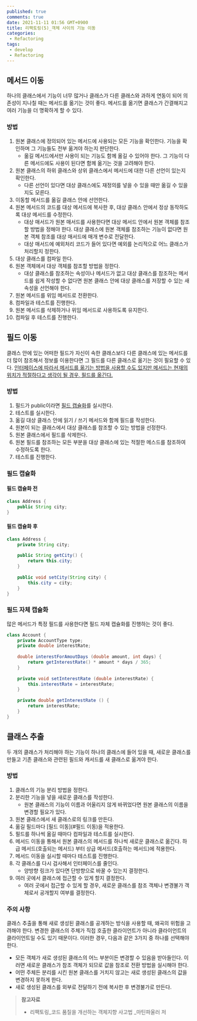 ```yaml
---
published: true
comments: true
date: 2021-11-11 01:56 GMT+0900
title: 리팩토링(5)_객체 사이의 기능 이동
categories:
 - Refactoring
tags:
 - develop
 - Refactoring
---
```


## 메서드 이동

하나의 클래스에서 기능이 너무 많거나 클래스가 다른 클래스와 과하게 연동이 되어 의존성이 지나칠 때는 메서드를 옮기는 것이 좋다. 
메서드를 옮기면 클래스가 간결해지고 여러 기능을 더 명확하게 할 수 있다.



### 방법

1. 원본 클래스에 정의되어 있는 메서드에 사용되는 모든 기능을 확인한다. 기능을 확인하며 그 기능들도 전부 옮겨야 하는지 판단한다.
   - 옮길 메서드에서만 사용이 되는 기능도 함께 옮길 수 있어야 한다. 
     그 기능이 다른 메서드에도 사용이 된다면 함께 옮기는 것을 고려해야 한다.
2. 원본 클래스의 하위 클래스와 상위 클래스에서 메서드에 대한 다른 선언이 있는지 확인한다.
   * 다른 선언이 있다면 대상 클래스에도 재정의를 넣을 수 있을 때만 옮길 수 있을지도 모른다.
3. 이동할 메서드를 옮길 클래스 안에 선언한다.
4. 원본 메서드의 코드를 대상 메서드에 복사한 후, 대상 클래스 안에서 정상 동작하도록 대상 메서드를 수정한다.
   * 대상 매서드가 원본 매서드를 사용한다면 대상 메서드 안에서 원본 객체를 참조할 방법을 정해야 한다.
     대상 클래스에 원본 객체를 참조하는 기능이 없다면 원본 객체 참조를 대상 매서드에 매개 변수로 전달한다.
   * 대상 매서드에 예외처리 코드가 들어 있다면 예외를 논리적으로 어느 클래스가 처리할지 정한다. 
5. 대상 클래스를 컴파일 한다.
6. 원본 객체에서 대상 객체를 참조할 방법을 정한다.
   * 대상 클래스를 참조하는 속성이나 메서드가 없고 대상 클래스를 참조하는 메서드를 쉽게 작성할 수 없다면 원본 클래스 안에 대상 클래스를 저장할 수 있는 새 속성을 선언해야 한다.
7. 원본 메서드를 위임 메서드로 전환한다.
8. 컴파일과 테스트를 진행한다.
9. 원본 메서드를 삭제하거나 위임 메서드로 사용하도록 유지한다.
10. 컴파일 후 테스트를 진행한다.



## 필드 이동

클래스 안에 있는 어떠한 필드가 자신이 속한 클래스보다 다른 클래스에 있는 메서드를 더 많이 참조해서 정보를 이용한다면 그 필드를 다른 클래스로 옮기는 것이 필요할 수 있다. <u>인터페이스에 따라서 메서드를 옮기는 방법을 사용할 수도 있지만 메서드는 현재의 위치가 적절하다고 생각이 될 경우, 필드를 옮긴다.</u>



### 방법

1. 필드가  public이라면 [필드 캡슐화](#필드-캡슐화)를 실시한다.
2. 테스트를 실시한다.
3. 옮길 대상 클래스 안에 읽기 / 쓰기 메서드와 함께 필드를 작성한다.
4. 원본이 되는 클래스에서 대상 클래스를 참조할 수 있는 방법을 선정한다.
5. 원본 클래스에서 필드를 삭제한다.
6. 원본 필드를 참조하는 모든 부분을 대상 클래스에 있는 적절한 메스드를 참조하여 수정하도록 한다.
7. 테스트를 진행한다.



### 필드 캡슐화

#### 필드 캡슐화 전

```java
class Address {
    public String city;
}
```



#### 필드 캡슐화 후

```java
class Address {
	private String city;
	
	public String getCity() {
		return this.city;
	}
	
	public void setCity(String city) {
		this.city = city;
	}
}
```



### 필드 자체 캡슐화

많은 메서드가 특정 필드를 사용한다면 필드 자체 캡슐화를 진행하는 것이 좋다.

```java
class Account {
    private AccountType type;
    private double interestRate;
    
    double interestForAmoutDays (double amount, int days) {
        return getInterestRate() * amount * days / 365;
    }
    
    private void setInterestRate (double interestRate) {
        this.interestRate = interestRate;
    }
    
    private double getInterestRate () {
        return interestRate;
    }
}
```



## 클래스 추출

두 개의 클래스가 처리해야 하는 기능이 하나의 클래스에 들어 있을 때, 새로운 클래스를 만들고 기존 클래스와 
관련된 필드와 캐서드를 새 클래스로 옮겨야 한다.



### 방법

1. 클래스의 기능 분리 방법을 정한다.
2. 분리한 기능을 넣을 새로운 클래스를 작성한다.
   * 원본 클래스의 기능이 이름과 어울리지 않게 바뀌었다면 원본 클래스의 이름을 변경할 필요가 있다.
3. 원본 클래스에서 새 클래스로의 링크를 만든다.
4. 옮길 필드마다 [필드 이동](#필드 이동)을 적용한다.
5. 필드를 하나씩 옮길 때마다 컴파일과 테스트를 실시한다.
6. 메서드 이동을 통해서 원본 클래스의 메서드를 하나씩 새로운 클래스로 옮긴다. 하급 메서드(호출되는 메서드) 부터 상급 메서드(호출하는 메서드)에 적용한다.
7. 메서드 이동을 실시할 때마다 테스트를 진행한다.
8. 각 클래스를 다시 검사해서 인터페이스를 줄인다.
   * 양방향 링크가 있다면 단방향으로 바꿀 수 있는지 결정한다.
9. 여러 곳에서 클래스에 접근할 수 있게 할지 결정한다.
   * 여러 곳에서 접근할 수 있게 할 경우, 새로운 클래스를 참조 객체나 변경불가 객체로서 공개할지 여부를
     결정한다.



### 주의 사항

클래스 추출을 통해 새로 생성된 클래스를 공개하는 방식을 사용할 때, 왜곡의 위험을 고려해야 한다. 
변경한 클래스의 주체가 직접 호출한 클라이언트가 아니라 클라이언트의 클라이언트일 수도 있기 때문이다. 
이러한 경우, 다음과 같은 3가지 중 하나를 선택해야 한다.

* 모든 객체가 새로 생성된 클래스의 어느 부분이든 변경할 수 있음을 받아들인다.
  이러면 새로운 클래스가 참조 객체가 되므로 값을 참조로 전환 방법을 실시해야 한다.
* 어떤 주체든 분리를 시킨 원본  클래스를 거치지 않고는 새로 생성된 클래스의 값을 변경하지 못하게 한다.
* 새로 생성된 클래스를 외부로 전달하기 전에 복사한 후 변경불가로 만든다.



> **참고자료**
>
> - 리팩토링_코드 품질을 개선하는 객체지향 사고법 _마틴파울러 저


